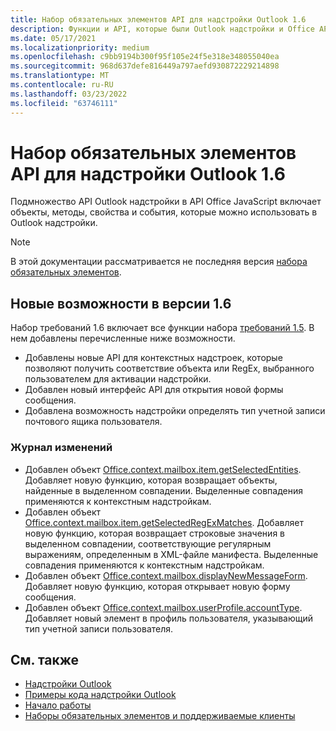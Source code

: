 ```yaml
---
title: Набор обязательных элементов API для надстройки Outlook 1.6
description: Функции и API, которые были Outlook надстройки и Office API JavaScript в рамках API почтовых ящиков 1.6.
ms.date: 05/17/2021
ms.localizationpriority: medium
ms.openlocfilehash: c9bb9194b300f95f105e24f5e318e348055040ea
ms.sourcegitcommit: 968d637defe816449a797aefd930872229214898
ms.translationtype: MT
ms.contentlocale: ru-RU
ms.lasthandoff: 03/23/2022
ms.locfileid: "63746111"
---
```

# <a name="outlook-add-in-api-requirement-set-16"></a>Набор обязательных элементов API для надстройки Outlook 1.6

Подмножество API Outlook надстройки в API Office JavaScript включает объекты, методы, свойства и события, которые можно использовать в Outlook надстройки.

> [!NOTE]
> В этой документации рассматривается не последняя версия [набора обязательных элементов](../../requirement-sets/outlook-api-requirement-sets.md).

## <a name="whats-new-in-16"></a>Новые возможности в версии 1.6

Набор требований 1.6 включает все функции набора [требований 1.5](../requirement-set-1.5/outlook-requirement-set-1.5.md). В нем добавлены перечисленные ниже возможности.

- Добавлены новые API для контекстных надстроек, которые позволяют получить соответствие объекта или RegEx, выбранного пользователем для активации надстройки.
- Добавлен новый интерфейс API для открытия новой формы сообщения.
- Добавлена возможность надстройки определять тип учетной записи почтового ящика пользователя.

### <a name="change-log"></a>Журнал изменений

- Добавлен объект [Office.context.mailbox.item.getSelectedEntities](office.context.mailbox.item.md#methods). Добавляет новую функцию, которая возвращает объекты, найденные в выделенном совпадении. Выделенные совпадения применяются к контекстным надстройкам.
- Добавлен объект [Office.context.mailbox.item.getSelectedRegExMatches](office.context.mailbox.item.md#methods). Добавляет новую функцию, которая возвращает строковые значения в выделенном совпадении, соответствующие регулярным выражениям, определенным в XML-файле манифеста. Выделенные совпадения применяются к контекстным надстройкам.
- Добавлен объект [Office.context.mailbox.displayNewMessageForm](office.context.mailbox.md#methods). Добавляет новую функцию, которая открывает новую форму сообщения.
- Добавлен объект [Office.context.mailbox.userProfile.accountType](/javascript/api/outlook/office.userprofile?view=outlook-js-1.6&preserve-view=true#outlook-office-userprofile-accounttype-member). Добавляет новый элемент в профиль пользователя, указывающий тип учетной записи пользователя.

## <a name="see-also"></a>См. также

- [Надстройки Outlook](../../../outlook/outlook-add-ins-overview.md)
- [Примеры кода надстройки Outlook](https://developer.microsoft.com/outlook/gallery/?filterBy=Outlook,Samples,Add-ins)
- [Начало работы](../../../quickstarts/outlook-quickstart.md)
- [Наборы обязательных элементов и поддерживаемые клиенты](../../requirement-sets/outlook-api-requirement-sets.md)
